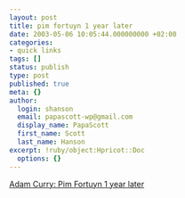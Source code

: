 ```yaml
---
layout: post
title: pim fortuyn 1 year later
date: 2003-05-06 10:05:44.000000000 +02:00
categories:
- quick links
tags: []
status: publish
type: post
published: true
meta: {}
author:
  login: shanson
  email: papascott-wp@gmail.com
  display_name: PapaScott
  first_name: Scott
  last_name: Hanson
excerpt: !ruby/object:Hpricot::Doc
  options: {}
---
```

<p><a title="The big lie?" href="http://radio.weblogs.com/0001014/2003/05/06.html#a3598">Adam Curry: Pim Fortuyn 1 year later</a></p>
